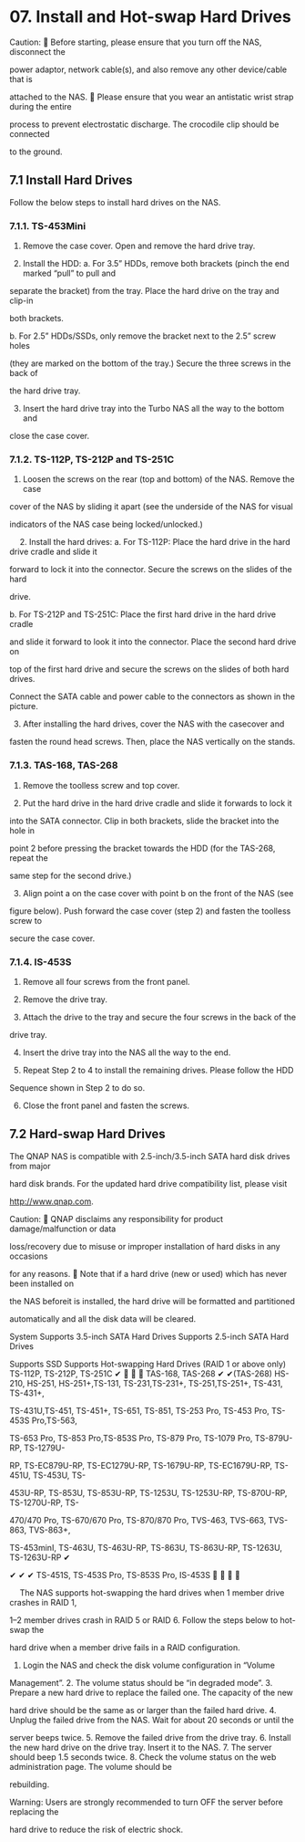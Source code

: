 # 07.	Install and Hot-swap Hard Drives



 Caution:
	Before starting, please ensure that you turn off the NAS, disconnect the 

power adaptor, network cable(s), and also remove any other device/cable that is 

attached to the NAS. 
	Please ensure that you wear an antistatic wrist strap during the entire 

process to prevent electrostatic discharge. The crocodile clip should be connected 

to the ground. 


## 7.1	Install Hard Drives



Follow the below steps to install hard drives on the NAS.


### 7.1.1.	TS-453Mini



1.	Remove the case cover. Open and remove the hard drive tray.
 

2.	Install the HDD:
a.	For 3.5” HDDs, remove both brackets (pinch the end marked “pull” to pull and 

separate the bracket) from the tray. Place the hard drive on the tray and clip-in 

both brackets.
 
 

b.	For 2.5” HDDs/SSDs, only remove the bracket next to the 2.5” screw holes 

(they are marked on the bottom of the tray.) Secure the three screws in the back of 

the hard drive tray.
 

3.	Insert the hard drive tray into the Turbo NAS all the way to the bottom and 

close the case cover.
 


### 7.1.2.	TS-112P, TS-212P and TS-251C



1.	Loosen the screws on the rear (top and bottom) of the NAS. Remove the case 

cover of the NAS by sliding it apart (see the underside of the NAS for visual 

indicators of the NAS case being locked/unlocked.) 
 
 
2.	Install the hard drives:
a.	For TS-112P: Place the hard drive in the hard drive cradle and slide it 

forward to lock it into the connector. Secure the screws on the slides of the hard 

drive. 
 

b.	For TS-212P and TS-251C: Place the first hard drive in the hard drive cradle 

and slide it forward to look it into the connector. Place the second hard drive on 

top of the first hard drive and secure the screws on the slides of both hard drives. 

Connect the SATA cable and power cable to the connectors as shown in the picture.
 
 

3.	After installing the hard drives, cover the NAS with the casecover and 

fasten the round head screws. Then, place the NAS vertically on the stands. 
 


### 7.1.3.	TAS-168, TAS-268



1.	Remove the toolless screw and top cover.  
 

2.	Put the hard drive in the hard drive cradle and slide it forwards to lock it 

into the SATA connector. Clip in both brackets, slide the bracket into the hole in 

point 2 before pressing the bracket towards the HDD (for the TAS-268, repeat the 

same step for the second drive.)
 

3.	Align point a on the case cover with point b on the front of the NAS (see 

figure below). Push forward the case cover (step 2) and fasten the toolless screw to 

secure the case cover. 
 


### 7.1.4.	IS-453S



1.	Remove all four screws from the front panel. 
 

2.	Remove the drive tray.  
 

3.	Attach the drive to the tray and secure the four screws in the back of the 

drive tray.
 

4.	Insert the drive tray into the NAS all the way to the end. 
 

5.	Repeat Step 2 to 4 to install the remaining drives. Please follow the HDD 

Sequence shown in Step 2 to do so. 


6.	Close the front panel and fasten the screws.

## 7.2	Hard-swap Hard Drives

The QNAP NAS is compatible with 2.5-inch/3.5-inch SATA hard disk drives from major 

hard disk brands. For the updated hard drive compatibility list, please visit 

http://www.qnap.com.

 Caution:
	QNAP disclaims any responsibility for product damage/malfunction or data 

loss/recovery due to misuse or improper installation of hard disks in any occasions 

for any reasons.
	Note that if a hard drive (new or used) which has never been installed on 

the NAS beforeit is installed, the hard drive will be formatted and partitioned 

automatically and all the disk data will be cleared.

System	Supports 3.5-inch SATA Hard Drives	Supports 2.5-inch SATA Hard Drives	

Supports SSD	Supports Hot-swapping Hard Drives (RAID 1 or above only)
TS-112P, TS-212P, TS-251C	✔			
TAS-168, TAS-268	✔			✔(TAS-268)
HS-210, HS-251, HS-251+,TS-131, TS-231,TS-231+, TS-251,TS-251+, TS-431, TS-431+, 

TS-431U,TS-451, TS-451+, TS-651, TS-851, TS-253 Pro, TS-453 Pro, TS-453S Pro,TS-563, 

TS-653 Pro, TS-853 Pro,TS-853S Pro, TS-879 Pro, TS-1079 Pro, TS-879U-RP, TS-1279U-

RP, TS-EC879U-RP, TS-EC1279U-RP, TS-1679U-RP, TS-EC1679U-RP, TS-451U, TS-453U, TS-

453U-RP, TS-853U, TS-853U-RP, TS-1253U, TS-1253U-RP, TS-870U-RP, TS-1270U-RP, TS-

470/470 Pro, TS-670/670 Pro, TS-870/870 Pro, TVS-463, TVS-663, TVS-863, TVS-863+, 

TS-453minI, TS-463U, TS-463U-RP, TS-863U, TS-863U-RP, TS-1263U, TS-1263U-RP	✔	

✔	✔	✔
TS-451S, TS-453S Pro, TS-853S Pro, IS-453S		✔	✔	✔

 
The NAS supports hot-swapping the hard drives when 1 member drive crashes in RAID 1, 

1–2 member drives crash in RAID 5 or RAID 6. Follow the steps below to hot-swap the 

hard drive when a member drive fails in a RAID configuration.
1.	Login the NAS and check the disk volume configuration in “Volume 

Management”.
2.	The volume status should be “in degraded mode”.
3.	Prepare a new hard drive to replace the failed one. The capacity of the new 

hard drive should be the same as or larger than the failed hard drive.
4.	Unplug the failed drive from the NAS. Wait for about 20 seconds or until the 

server beeps twice.
5.	Remove the failed drive from the drive tray.
6.	Install the new hard drive on the drive tray. Insert it to the NAS.
7.	The server should beep 1.5 seconds twice.
8.	Check the volume status on the web administration page. The volume should be 

rebuilding.

 Warning: Users are strongly recommended to turn OFF the server before replacing the 

hard drive to reduce the risk of electric shock.